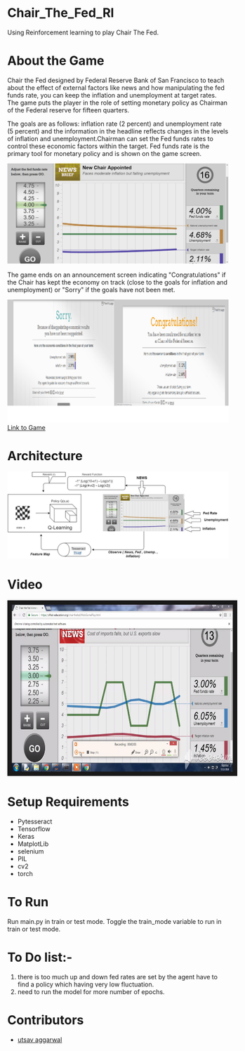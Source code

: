 # Chair_The_Fed_Rl

Using Reinforcement learning to play Chair The Fed.

# About the Game
Chair the Fed designed by Federal Reserve Bank of San Francisco to teach about the effect of external factors like news and how manipulating the fed funds rate, you can keep the inflation and unemployment at target rates. The game puts the player in the role of setting monetary policy as Chairman of the Federal reserve for fifteen quarters. 

The goals are as follows: inflation rate (2 percent) and unemployment rate (5 percent) and the information in the headline reflects changes in the levels of inflation and unemployment.Chairman can set the Fed funds rates to control these economic factors within the target. Fed funds rate is the primary tool for monetary policy and is shown on the game screen.

![alt text](https://github.com/lucky630/Chair_The_Fed_Rl/blob/master/record/hh0.PNG)

The game ends on an announcement screen indicating "Congratulations" if the Chair has kept the economy on track (close to the goals for inflation and unemployment) or "Sorry" if the goals have not been met.

![alt text](https://github.com/lucky630/Chair_The_Fed_Rl/blob/master/record/both.png)
[Link to Game](https://sffed-education.org/chairthefed/WebGamePlay.html)

# Architecture

![alt text](https://github.com/lucky630/Chair_The_Fed_Rl/blob/master/record/arch_diag.jpg)

# Video

<a href="https://youtu.be/vDVLj1d361A" target="_blank"><img src="https://github.com/lucky630/Chair_The_Fed_Rl/blob/master/record/front.png" 
alt="IMAGE ALT TEXT HERE" width="640" height="380" border="10" /></a>


# Setup Requirements
- Pytesseract
- Tensorflow
- Keras
- MatplotLib
- selenium
- PIL
- cv2
- torch

# To Run
Run main.py in train or test mode. Toggle the train_mode variable to run in train or test mode.

# To Do list:-
1. there is too much up and down fed rates are set by the agent have to find a policy which having very low fluctuation.
2. need to run the model for more number of epochs.

# Contributors
- [utsav aggarwal](https://github.com/utsav1)
